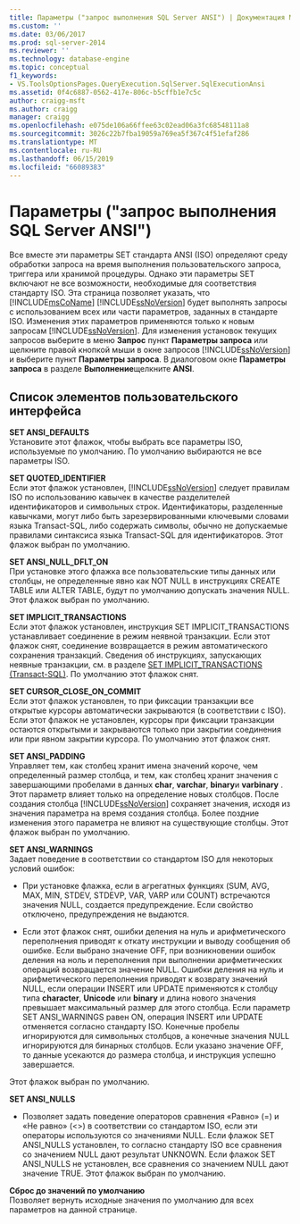 ```yaml
---
title: Параметры ("запрос выполнения SQL Server ANSI") | Документация Майкрософт
ms.custom: ''
ms.date: 03/06/2017
ms.prod: sql-server-2014
ms.reviewer: ''
ms.technology: database-engine
ms.topic: conceptual
f1_keywords:
- VS.ToolsOptionsPages.QueryExecution.SqlServer.SqlExecutionAnsi
ms.assetid: 0f4c6887-0562-417e-806c-b5cffb1e7c5c
author: craigg-msft
ms.author: craigg
manager: craigg
ms.openlocfilehash: e075de106a66ffee63c02ead06a3fc68548111a8
ms.sourcegitcommit: 3026c22b7fba19059a769ea5f367c4f51efaf286
ms.translationtype: MT
ms.contentlocale: ru-RU
ms.lasthandoff: 06/15/2019
ms.locfileid: "66089383"
---
```

# <a name="options-query-execution-sql-server-ansi-page"></a>Параметры ("запрос выполнения SQL Server ANSI")
  Все вместе эти параметры SET стандарта ANSI (ISO) определяют среду обработки запроса на время выполнения пользовательского запроса, триггера или хранимой процедуры. Однако эти параметры SET включают не все возможности, необходимые для соответствия стандарту ISO. Эта страница позволяет указать, что [!INCLUDE[msCoName](../includes/msconame-md.md)] [!INCLUDE[ssNoVersion](../includes/ssnoversion-md.md)] будет выполнять запросы с использованием всех или части параметров, заданных в стандарте ISO. Изменения этих параметров применяются только к новым запросам [!INCLUDE[ssNoVersion](../includes/ssnoversion-md.md)]. Для изменения установок текущих запросов выберите в меню **Запрос** пункт **Параметры запроса** или щелкните правой кнопкой мыши в окне запросов [!INCLUDE[ssNoVersion](../includes/ssnoversion-md.md)] и выберите пункт **Параметры запроса**. В диалоговом окне **Параметры запроса** в разделе **Выполнение**щелкните **ANSI**.  
  
## <a name="uielement-list"></a>Список элементов пользовательского интерфейса  
 **SET ANSI_DEFAULTS**  
 Установите этот флажок, чтобы выбрать все параметры ISO, используемые по умолчанию. По умолчанию выбираются не все параметры ISO.  
  
 **SET QUOTED_IDENTIFIER**  
 Если этот флажок установлен, [!INCLUDE[ssNoVersion](../includes/ssnoversion-md.md)] следует правилам ISO по использованию кавычек в качестве разделителей идентификаторов и символьных строк. Идентификаторы, разделенные кавычками, могут либо быть зарезервированными ключевыми словами языка Transact-SQL, либо содержать символы, обычно не допускаемые правилами синтаксиса языка Transact-SQL для идентификаторов. Этот флажок выбран по умолчанию.  
  
 **SET ANSI_NULL_DFLT_ON**  
 При установке этого флажка все пользовательские типы данных или столбцы, не определенные явно как NOT NULL в инструкциях CREATE TABLE или ALTER TABLE, будут по умолчанию допускать значения NULL. Этот флажок выбран по умолчанию.  
  
 **SET IMPLICIT_TRANSACTIONS**  
 Если этот флажок установлен, инструкция SET IMPLICIT_TRANSACTIONS устанавливает соединение в режим неявной транзакции. Если этот флажок снят, соединение возвращается в режим автоматического сохранения транзакций. Сведения об инструкциях, запускающих неявные транзакции, см. в разделе [SET IMPLICIT_TRANSACTIONS (Transact-SQL)](/sql/t-sql/statements/set-implicit-transactions-transact-sql). По умолчанию этот флажок снят.  
  
 **SET CURSOR_CLOSE_ON_COMMIT**  
 Если этот флажок установлен, то при фиксации транзакции все открытые курсоры автоматически закрываются (в соответствии с ISO). Если этот флажок не установлен, курсоры при фиксации транзакции остаются открытыми и закрываются только при закрытии соединения или при явном закрытии курсора. По умолчанию этот флажок снят.  
  
 **SET ANSI_PADDING**  
 Управляет тем, как столбец хранит имена значений короче, чем определенный размер столбца, и тем, как столбец хранит значения с завершающими пробелами в данных **char**, **varchar**, **binary**и **varbinary** . Этот параметр влияет только на определение новых столбцов. После создания столбца [!INCLUDE[ssNoVersion](../includes/ssnoversion-md.md)] сохраняет значения, исходя из значения параметра на время создания столбца. Более поздние изменения этого параметра не влияют на существующие столбцы. Этот флажок выбран по умолчанию.  
  
 **SET ANSI_WARNINGS**  
 Задает поведение в соответствии со стандартом ISO для некоторых условий ошибок:  
  
-   При установке флажка, если в агрегатных функциях (SUM, AVG, MAX, MIN, STDEV, STDEVP, VAR, VARP или COUNT) встречаются значения NULL, создается предупреждение. Если свойство отключено, предупреждения не выдаются.  
  
-   Если этот флажок снят, ошибки деления на нуль и арифметического переполнения приводят к откату инструкции и выводу сообщения об ошибке. Если выбрано значение OFF, при возникновении ошибок деления на ноль и переполнения при выполнении арифметических операций возвращается значение NULL. Ошибки деления на нуль и арифметического переполнения приводят к возврату значений NULL, если операции INSERT или UPDATE применяются к столбцу типа **character**, **Unicode** или **binary** и длина нового значения превышает максимальный размер для этого столбца. Если параметр SET ANSI_WARNINGS равен ON, операция INSERT или UPDATE отменяется согласно стандарту ISO. Конечные пробелы игнорируются для символьных столбцов, а конечные значения NULL игнорируются для бинарных столбцов. Если указано значение OFF, то данные усекаются до размера столбца, и инструкция успешно завершается.  
  
 Этот флажок выбран по умолчанию.  
  
 **SET ANSI_NULLS**  
 -   Позволяет задать поведение операторов сравнения «Равно» (=) и «Не равно» (<>) в соответствии со стандартом ISO, если эти операторы используются со значениями NULL. Если флажок SET ANSI_NULLS установлен, то согласно стандарту ISO все сравнения со значением NULL дают результат UNKNOWN. Если флажок SET ANSI_NULLS не установлен, все сравнения со значением NULL дают значение TRUE. Этот флажок выбран по умолчанию.  
  
 **Сброс до значений по умолчанию**  
 Позволяет вернуть исходные значения по умолчанию для всех параметров на данной странице.  
  
  
